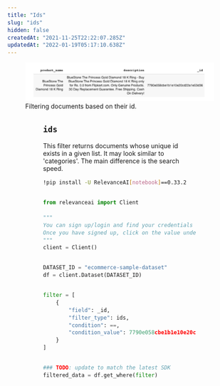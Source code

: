 ```yaml
---
title: "Ids"
slug: "ids"
hidden: false
createdAt: "2021-11-25T22:22:07.285Z"
updatedAt: "2022-01-19T05:17:10.638Z"
---
```

<figure>
<img src="https://github.com/RelevanceAI/RelevanceAI-readme-docs/blob/v0.33.2/docs_template/GENERAL_FEATURES/_assests/id.png" width="612" alt="id.png" />
<figcaption>Filtering documents based on their id.</figcaption>
<figure>

## `ids`
This filter returns documents whose unique id exists in a given list. It may look similar to 'categories'. The main difference is the search speed.

```bash Bash
!pip install -U RelevanceAI[notebook]==0.33.2
```
```bash
```

```python Python (SDK)
from relevanceai import Client

"""
You can sign up/login and find your credentials here: https://cloud.relevance.ai/sdk/api
Once you have signed up, click on the value under `Authorization token` and paste it here
"""
client = Client()
```
```python
```

```python Python (SDK)
DATASET_ID = "ecommerce-sample-dataset"
df = client.Dataset(DATASET_ID)
```
```python
```

```python Python (SDK)
filter = [
    {
        "field": _id,
        "filter_type": ids,
        "condition": ==,
        "condition_value": 7790e058cbe1b1e10e20cd22a1e53d36
    }
]
```
```python
```

```python Python (SDK)
### TODO: update to match the latest SDK
filtered_data = df.get_where(filter)
```
```python
```

